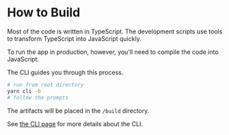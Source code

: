 # How to Build

Most of the code is written in TypeScript. The development scripts use tools to transform TypeScript into JavaScript quickly.

To run the app in production, however, you'll need to compile the code into JavaScript.

The CLI guides you through this process.

```bash
# run from root directory
yarn cli -b
# follow the prompts
```

The artifacts will be placed in the `/build` directory.

See [the CLI page](../advanced/CLI) for more details about the CLI.
